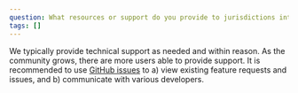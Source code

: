 ```yaml
---
question: What resources or support do you provide to jurisdictions interested in using SEED as part of a benchmarking program?
tags: []
---
```


We typically provide technical support as needed and within reason. As the community grows, there are more users able to provide support. It is recommended to use [GitHub issues](https://github.com/SEED-platform/seed/issues) to a) view existing feature requests and issues, and b) communicate with various developers.
